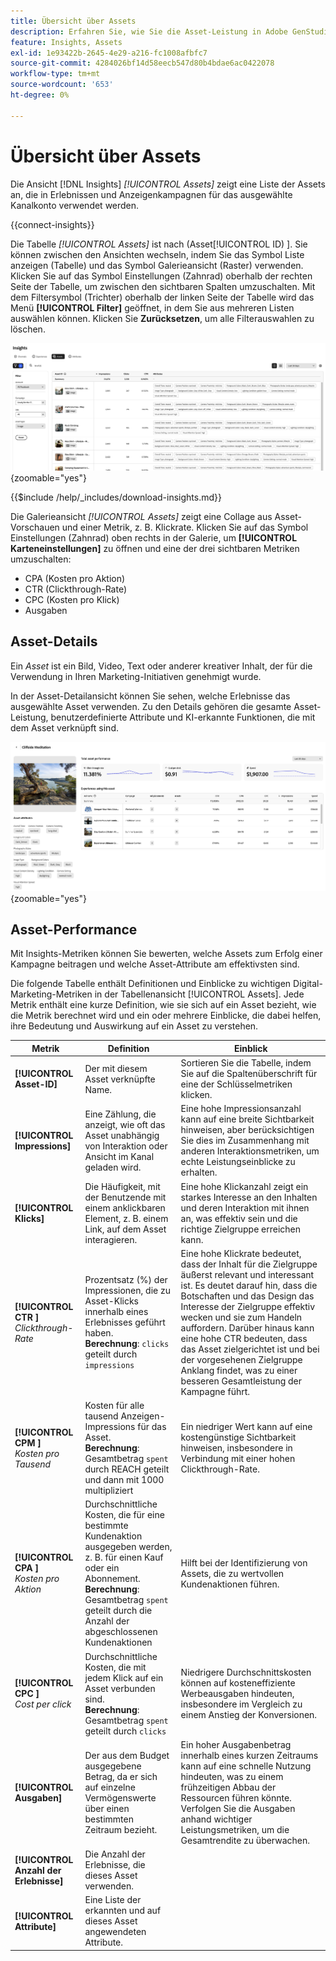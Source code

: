 ```yaml
---
title: Übersicht über Assets
description: Erfahren Sie, wie Sie die Asset-Leistung in Adobe GenStudio for Performance Marketing bewerten.
feature: Insights, Assets
exl-id: 1e93422b-2645-4e29-a216-fc1008afbfc7
source-git-commit: 4284026bf14d58eecb547d80b4bdae6ac0422078
workflow-type: tm+mt
source-wordcount: '653'
ht-degree: 0%

---
```


# Übersicht über Assets

Die Ansicht [!DNL Insights] _[!UICONTROL Assets]_ zeigt eine Liste der Assets an, die in Erlebnissen und Anzeigenkampagnen für das ausgewählte Kanalkonto verwendet werden.

{{connect-insights}}

Die Tabelle _[!UICONTROL Assets]_ ist nach (Asset[!UICONTROL ID) ]. Sie können zwischen den Ansichten wechseln, indem Sie das Symbol Liste anzeigen (Tabelle) und das Symbol Galerieansicht (Raster) verwenden. Klicken Sie auf das Symbol Einstellungen (Zahnrad) oberhalb der rechten Seite der Tabelle, um zwischen den sichtbaren Spalten umzuschalten. Mit dem Filtersymbol (Trichter) oberhalb der linken Seite der Tabelle wird das Menü **[!UICONTROL Filter]** geöffnet, in dem Sie aus mehreren Listen auswählen können. Klicken Sie **Zurücksetzen**, um alle Filterauswahlen zu löschen.

![Assets-Filter und -Tabelle](/help/assets/insights-assets-filter.png){zoomable="yes"}

{{$include /help/_includes/download-insights.md}}

Die Galerieansicht _[!UICONTROL Assets]_ zeigt eine Collage aus Asset-Vorschauen und einer Metrik, z. B. Klickrate. Klicken Sie auf das Symbol Einstellungen (Zahnrad) oben rechts in der Galerie, um **[!UICONTROL Karteneinstellungen]** zu öffnen und eine der drei sichtbaren Metriken umzuschalten:

- CPA (Kosten pro Aktion)
- CTR (Clickthrough-Rate)
- CPC (Kosten pro Klick)
- Ausgaben

## Asset-Details

Ein _Asset_ ist ein Bild, Video, Text oder anderer kreativer Inhalt, der für die Verwendung in Ihren Marketing-Initiativen genehmigt wurde.

In der Asset-Detailansicht können Sie sehen, welche Erlebnisse das ausgewählte Asset verwenden. Zu den Details gehören die gesamte Asset-Leistung, benutzerdefinierte Attribute und KI-erkannte Funktionen, die mit dem Asset verknüpft sind.

![Asset-Details](/help/assets/insights-asset-details.png){zoomable="yes"}

## Asset-Performance

Mit Insights-Metriken können Sie bewerten, welche Assets zum Erfolg einer Kampagne beitragen und welche Asset-Attribute am effektivsten sind.

Die folgende Tabelle enthält Definitionen und Einblicke zu wichtigen Digital-Marketing-Metriken in der Tabellenansicht [!UICONTROL Assets]. Jede Metrik enthält eine kurze Definition, wie sie sich auf ein Asset bezieht, wie die Metrik berechnet wird und ein oder mehrere Einblicke, die dabei helfen, ihre Bedeutung und Auswirkung auf ein Asset zu verstehen.

| Metrik | Definition | Einblick |
| ---------------------- | ----------------------------- | -------------------------------- |
| **[!UICONTROL Asset-ID]** | Der mit diesem Asset verknüpfte Name. | Sortieren Sie die Tabelle, indem Sie auf die Spaltenüberschrift für eine der Schlüsselmetriken klicken. |
| **[!UICONTROL Impressions]** | Eine Zählung, die anzeigt, wie oft das Asset unabhängig von Interaktion oder Ansicht im Kanal geladen wird. | Eine hohe Impressionsanzahl kann auf eine breite Sichtbarkeit hinweisen, aber berücksichtigen Sie dies im Zusammenhang mit anderen Interaktionsmetriken, um echte Leistungseinblicke zu erhalten. |
| **[!UICONTROL Klicks]** | Die Häufigkeit, mit der Benutzende mit einem anklickbaren Element, z. B. einem Link, auf dem Asset interagieren. | Eine hohe Klickanzahl zeigt ein starkes Interesse an den Inhalten und deren Interaktion mit ihnen an, was effektiv sein und die richtige Zielgruppe erreichen kann. |
| **[!UICONTROL CTR ]**<br>_Clickthrough-Rate_ | Prozentsatz (%) der Impressionen, die zu Asset-Klicks innerhalb eines Erlebnisses geführt haben.<br>**Berechnung**: `clicks` geteilt durch `impressions` | Eine hohe Klickrate bedeutet, dass der Inhalt für die Zielgruppe äußerst relevant und interessant ist. Es deutet darauf hin, dass die Botschaften und das Design das Interesse der Zielgruppe effektiv wecken und sie zum Handeln auffordern. Darüber hinaus kann eine hohe CTR bedeuten, dass das Asset zielgerichtet ist und bei der vorgesehenen Zielgruppe Anklang findet, was zu einer besseren Gesamtleistung der Kampagne führt. |
| **[!UICONTROL CPM ]**<br>_Kosten pro Tausend_ | Kosten für alle tausend Anzeigen-Impressions für das Asset.<br>**Berechnung**: Gesamtbetrag `spent` durch REACH geteilt und dann mit 1000 multipliziert | Ein niedriger Wert kann auf eine kostengünstige Sichtbarkeit hinweisen, insbesondere in Verbindung mit einer hohen Clickthrough-Rate. |
| **[!UICONTROL CPA ]**<br>_Kosten pro Aktion_ | Durchschnittliche Kosten, die für eine bestimmte Kundenaktion ausgegeben werden, z. B. für einen Kauf oder ein Abonnement.<br>**Berechnung**: Gesamtbetrag `spent` geteilt durch die Anzahl der abgeschlossenen Kundenaktionen | Hilft bei der Identifizierung von Assets, die zu wertvollen Kundenaktionen führen. |
| **[!UICONTROL CPC ]**<br>_Cost per click_ | Durchschnittliche Kosten, die mit jedem Klick auf ein Asset verbunden sind.<br>**Berechnung**: Gesamtbetrag `spent` geteilt durch `clicks` | Niedrigere Durchschnittskosten können auf kosteneffiziente Werbeausgaben hindeuten, insbesondere im Vergleich zu einem Anstieg der Konversionen. |
| **[!UICONTROL Ausgaben]** | Der aus dem Budget ausgegebene Betrag, da er sich auf einzelne Vermögenswerte über einen bestimmten Zeitraum bezieht. | Ein hoher Ausgabenbetrag innerhalb eines kurzen Zeitraums kann auf eine schnelle Nutzung hindeuten, was zu einem frühzeitigen Abbau der Ressourcen führen könnte. Verfolgen Sie die Ausgaben anhand wichtiger Leistungsmetriken, um die Gesamtrendite zu überwachen. |
| **[!UICONTROL Anzahl der Erlebnisse]** | Die Anzahl der Erlebnisse, die dieses Asset verwenden. | |
| **[!UICONTROL Attribute]** | Eine Liste der erkannten und auf dieses Asset angewendeten Attribute. | |
